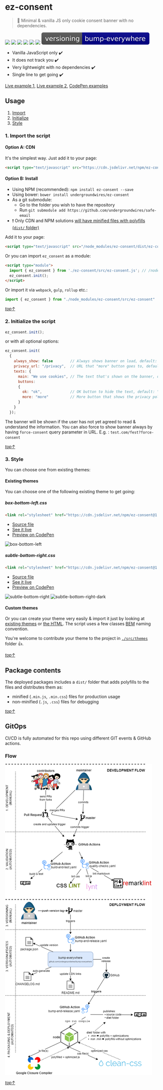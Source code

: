# ez-consent

> 🍪 Minimal & vanilla JS only cookie consent banner with no dependencies.

[![](https://img.shields.io/badge/contributions-welcome-brightgreen.svg?style=flat)](https://github.com/undergroundwires/ez-consent/issues)
[![](https://github.com/undergroundwires/ez-consent/workflows/Publish/badge.svg)](./.github/workflows/publish.yaml)
[![](https://github.com/undergroundwires/ez-consent/workflows/Build%20&%20test/badge.svg)](./.github/workflows/build-and-test.yaml)
[![](https://github.com/undergroundwires/ez-consent/workflows/Bump%20&%20release/badge.svg)](./.github/workflows/bump-and-release.yaml)
[![](https://github.com/undergroundwires/ez-consent/workflows/Quality%20checks/badge.svg)](./.github/workflows/quality-checks.yaml)
[![](https://img.shields.io/npm/v/ez-consent)](https://www.npmjs.com/package/ez-consent)
[![Auto-versioned by bump-everywhere](https://github.com/undergroundwires/bump-everywhere/blob/master/badge.svg?raw=true)](https://github.com/undergroundwires/bump-everywhere)
<!-- [![](https://img.shields.io/npm/dm/ez-consent)](https://www.npmjs.com/package/ez-consent)
[![](https://data.jsdelivr.com/v1/package/npm/ez-consent/badge?style=rounded)](https://www.jsdelivr.com/package/npm/ez-consent) -->

- Vanilla JavaScript only ✔️
- It does not track you ✔️
- Very lightweight with no dependencies ✔️
- Single line to get going ✔️

[Live example 1](https://cloudarchitecture.io/?force-consent), [Live example 2](https://erkinekici.com/?force-consent), [CodePen examples](https://codepen.io/collection/XRjMGP)

## Usage

1. [Import](#1-import-the-script)
2. [Initialize](#2-initialize-the-script)
3. [Style](#3-style)

### 1. Import the script

#### Option A: CDN

It's the simplest way. Just add it to your page:

```html
<script type="text/javascript" src="https://cdn.jsdelivr.net/npm/ez-consent@1.1.1/dist/ez-consent.min.js"></script>
```

#### Option B: Install

- Using NPM (recommended): `npm install ez-consent --save`
- Using bower: `bower install undergroundwires/ez-consent`
- As a git submodule:
  - Go to the folder you wish to have the repository
  - Run `git submodule add https://github.com/undergroundwires/safe-email`
- ❗ Only CDN and NPM solutions [will have minified files with polyfills (`dist/` folder)](#package-contents)

Add it to your page:

```html
<script type="text/javascript" src="/node_modules/ez-consent/dist/ez-consent.min.js"></script>
```

Or you can import `ez_consent` as a module:

```html
<script type="module">
  import { ez_consent } from './ez-consent/src/ez-consent.js'; // /node_modules/ez-consent/ez-consent.js ...
  ez_consent.init();
</script>
```

Or import it via `webpack`, `gulp`, `rollup` etc.:

```js
import { ez_consent } from "./node_modules/ez-consent/src/ez-consent"
```

*[top↑](#ez-consent)*

### 2. Initialize the script

```js
ez_consent.init();
```

or with all optional options:

```js
ez_consent.init(
  {
    always_show: false        // Always shows banner on load, default: false
    privacy_url: "/privacy",  // URL that "more" button goes to, default: "/privacy/"
    texts: {
      main: "We use cookies", // The text that's shown on the banner, default: "This website uses cookies & similar."
      buttons:
      {
        ok: "ok",             // OK button to hide the text, default: "ok"
        more: "more"          // More button that shows the privacy policy, default "more"
      }
    }
  });
```

The banner will be shown if the user has not yet agreed to read & understand the information.
You can also force to show banner always by having `force-consent` query parameter in URL. E.g. : `test.com/fest?force-consent`

*[top↑](#ez-consent)*

### 3. Style

You can choose one from existing themes:

#### Existing themes

You can choose one of the following existing theme to get going:

##### box-bottom-left.css

```html
<link rel="stylesheet" href="https://cdn.jsdelivr.net/npm/ez-consent@1.1.1/dist/themes/box-bottom-left.min.css">
```

- [Source file](./src/themes/box-bottom-left.css)
- [See it live](https://cloudarchitecture.io/?force-consent)
- [Preview on CodePen](https://codepen.io/undergroundwires/pen/qBdzmyj)

![box-bottom-left](./img/themes/box-bottom-left.png)

##### subtle-bottom-right.css

```html
<link rel="stylesheet" href="https://cdn.jsdelivr.net/npm/ez-consent@1.1.1/dist/themes/subtle-bottom-right.min.css">
```

- [Source file](./src/themes/subtle-bottom-right.css)
- [See it live](https://erkinekici.com/?force-consent)
- [Preview on CodePen](https://codepen.io/undergroundwires/pen/MWwMmqw)

![subtle-bottom-right](./img/themes/subtle-bottom-right-light.png)
![subtle-bottom-right-dark](./img/themes/subtle-bottom-right-dark.png)

#### Custom themes

Or you can create your theme very easily & import it just by looking at [existing themes](./src/themes/) or [the HTML](./src/ez-consent.js#L18). The script uses a few classes [BEM](http://getbem.com/naming/) naming convention.

You're welcome to contribute your theme to the project in [`./src/themes`](./src/themes/) folder 👍.

*[top↑](#ez-consent)*

## Package contents

The deployed packages includes a `dist/` folder that adds polyfills to the files and distributes them as:

- minified (`.min.js`, `.min.css`) files for production usage
- non-minified (`.js`, `.css`) files for debugging

*[top↑](#ez-consent)*

## GitOps

CI/CD is fully automated for this repo using different GIT events & GitHub actions.

### Flow

![ez-consent continuous integration and deployment flow](./img/gitops.png)

*[top↑](#ez-consent)*
